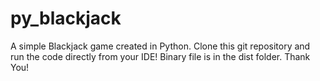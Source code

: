 # py_blackjack
A simple Blackjack game created in Python.
Clone this git repository and run the code directly from your IDE!
Binary file is in the dist folder.
Thank You!
